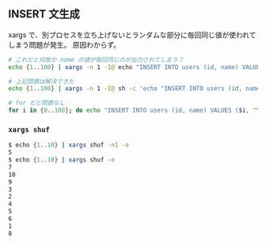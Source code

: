 ## INSERT 文生成
xargs で、別プロセスを立ち上げないとランダムな部分に毎回同じ値が使われてしまう問題が発生。
原因わからず。

``` sh
# これだと何故か name の値が毎回同じのが出力されてしまう？
echo {1..100} | xargs -n 1 -I@ echo "INSERT INTO users (id, name) VALUES (@, "\'"$(cat /dev/urandom | LC_CTYPE=utf_8 tr -dc a-z | fold -w 5 | head -n 1)"\'");"

# 上記問題は解決できた
echo {1..100} | xargs -n 1 -I@ sh -c 'echo "INSERT INTO users (id, name) VALUES (@, '\''$(cat /dev/urandom | LC_CTYPE=utf_8 tr -dc a-z | fold -w 5 | head -n 1)'\'');"'

# for だと問題なし
for i in {0..100}; do echo "INSERT INTO users (id, name) VALUES ($i, "\'"$(cat /dev/urandom | LC_CTYPE=utf_8 tr -dc a-z | fold -w 5 | head -n 1)"\'");"; done
```

### `xargs shuf`

``` sh
$ echo {1..10} | xargs shuf -n1 -e
5
$ echo {1..10} | xargs shuf -e
7
10
9
3
2
4
5
6
1
8
```

